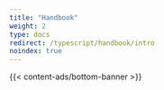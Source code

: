 ```yaml
---
title: "Handbook"
weight: 2
type: docs
redirect: /typescript/handbook/intro
noindex: true
---
```


{{< content-ads/bottom-banner >}}
